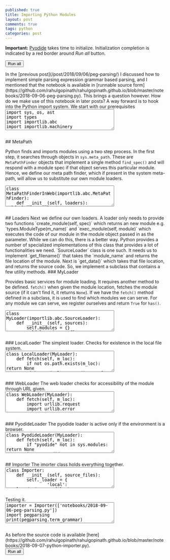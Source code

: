 ```yaml
---
published: true
title: Importing Python Modules
layout: post
comments: true
tags: python
categories: post
---
```

<script type="text/javascript">window.languagePluginUrl='/resources/pyodide/full/3.9/';</script>
<script src="/resources/pyodide/full/3.9/pyodide.js"></script>
<link rel="stylesheet" type="text/css" media="all" href="/resources/skulpt/css/codemirror.css">
<link rel="stylesheet" type="text/css" media="all" href="/resources/skulpt/css/solarized.css">
<link rel="stylesheet" type="text/css" media="all" href="/resources/skulpt/css/env/editor.css">

<script src="/resources/skulpt/js/codemirrorepl.js" type="text/javascript"></script>
<script src="/resources/skulpt/js/python.js" type="text/javascript"></script>
<script src="/resources/pyodide/js/env/editor.js" type="text/javascript"></script>

**Important:** [Pyodide](https://pyodide.readthedocs.io/en/latest/) takes time to initialize.
Initialization completion is indicated by a red border around *Run all* button.
<form name='python_run_form'>
<button type="button" name="python_run_all">Run all</button>
</form>
In the [previous post](/post/2018/09/06/peg-parsing/) I discussed how to
implement simple parsing expression grammar based parsing, and I mentioned
that the notebook is available in [runnable source form](https://github.com/rahulgopinath/rahulgopinath.github.io/blob/master/notebooks/2018-09-06-peg-parsing.py).
This brings a question however. How do we make use of this notebook in later
posts? A way forward is to hook into the Python import system.
We start with our prerequisites

<!--
############
import sys, os, ast
import types
import importlib.abc
import importlib.machinery

############
-->
<form name='python_run_form'>
<textarea cols="40" rows="4" name='python_edit'>
import sys, os, ast
import types
import importlib.abc
import importlib.machinery
</textarea><br />
<pre class='Output' name='python_output'></pre>
<div name='python_canvas'></div>
</form>
## MetaPath

Python finds
and imports modules using a two step process. In the first step, it searches
through objects in `sys.meta_path`. These are `MetaPathFinder` objects that
implement a single method `find_spec()` and will respond with a module spec
if that object serves this particular module.
Hence, we define our meta path finder, which if present in the system
meta-path, will allow us to substitute our own module loaders.

<!--
############
class MetaPathFinderInWeb(importlib.abc.MetaPathFinder):
    def __init__(self, loaders): self._loaders = loaders

    def find_spec(self, fullname, path, target=None):
        for loader in self._loaders:
            if self._loaders[loader].has(fullname):
                return importlib.machinery.ModuleSpec(fullname, self._loaders[loader])
        return None

############
-->
<form name='python_run_form'>
<textarea cols="40" rows="4" name='python_edit'>
class MetaPathFinderInWeb(importlib.abc.MetaPathFinder):
    def __init__(self, loaders): self._loaders = loaders

    def find_spec(self, fullname, path, target=None):
        for loader in self._loaders:
            if self._loaders[loader].has(fullname):
                return importlib.machinery.ModuleSpec(fullname, self._loaders[loader])
        return None
</textarea><br />
<pre class='Output' name='python_output'></pre>
<div name='python_canvas'></div>
</form>
## Loaders
Next we define our own loaders. A loader only needs to provide two functions
`create_module(self, spec)` which returns an new module e.g. `types.ModuleType(m_name)`
and `exec_module(self, module)` which executes the code of our module in the
module object passed in as the parameter. While we can do this, there is a
better way. Python provides a number of specialized implementations of this
class that provides a lot of functionalities we need.
`SourceLoader` class is one such. It needs us to implement `get_filename()`
that takes the `module_name` and returns the file location of the module. Next
is `get_data()` which takes that file location, and returns the source code.
So, we implement a subclass that contains a few utility methods.
### MyLoader
 
Provides basic services for module loading. It requires another method to be
defined. `fetch()` when given the module location, fetches the module source
(if it can't find it, it returns `None`). If we have the `fetch()` method
defined in a subclass, it is used to find which modules we can serve.
For any module we can serve, we register ourselves and return `True` for `has()`.

<!--
############
class MyLoader(importlib.abc.SourceLoader):
    def __init__(self, sources):
        self.modules = {}
        self.locations = {}
        for m_loc in sources:
            src = self.fetch(m_loc)
            if src is None: continue
            m_name = self.load_src(src, m_loc)
            self.modules[m_name] = m_loc
            self.locations[m_loc] = src

    def load_src(self, src, m_loc):
        myast = ast.parse(src, filename=m_loc, mode='exec')
        if myast.body[-1].__class__ == ast.Assign and myast.body[-1].targets[0].id == '__MODULE_NAME__':
            return myast.body[-1].value.s
        return self.convert_to_name(m_loc)

    def convert_to_name(self, name):
        return name[len('notebooks/2018-09-06-'):-3].replace('-','').replace('_','')

    def get_data(self, m_loc):
        return self.locations[m_loc]

    def get_filename(self, fullname):
        return self.modules[fullname]

    def has(self, fullname):
        return fullname in self.modules

############
-->
<form name='python_run_form'>
<textarea cols="40" rows="4" name='python_edit'>
class MyLoader(importlib.abc.SourceLoader):
    def __init__(self, sources):
        self.modules = {}
        self.locations = {}
        for m_loc in sources:
            src = self.fetch(m_loc)
            if src is None: continue
            m_name = self.load_src(src, m_loc)
            self.modules[m_name] = m_loc
            self.locations[m_loc] = src

    def load_src(self, src, m_loc):
        myast = ast.parse(src, filename=m_loc, mode=&#x27;exec&#x27;)
        if myast.body[-1].__class__ == ast.Assign and myast.body[-1].targets[0].id == &#x27;__MODULE_NAME__&#x27;:
            return myast.body[-1].value.s
        return self.convert_to_name(m_loc)

    def convert_to_name(self, name):
        return name[len(&#x27;notebooks/2018-09-06-&#x27;):-3].replace(&#x27;-&#x27;,&#x27;&#x27;).replace(&#x27;_&#x27;,&#x27;&#x27;)

    def get_data(self, m_loc):
        return self.locations[m_loc]

    def get_filename(self, fullname):
        return self.modules[fullname]

    def has(self, fullname):
        return fullname in self.modules
</textarea><br />
<pre class='Output' name='python_output'></pre>
<div name='python_canvas'></div>
</form>
### LocalLoader
The simplest loader. Checks for existence in the local file system.

<!--
############
class LocalLoader(MyLoader):
    def fetch(self, m_loc):
        if not os.path.exists(m_loc): return None
        with open(m_loc, encoding='utf-8') as f: return f.read()

############
-->
<form name='python_run_form'>
<textarea cols="40" rows="4" name='python_edit'>
class LocalLoader(MyLoader):
    def fetch(self, m_loc):
        if not os.path.exists(m_loc): return None
        with open(m_loc, encoding=&#x27;utf-8&#x27;) as f: return f.read()
</textarea><br />
<pre class='Output' name='python_output'></pre>
<div name='python_canvas'></div>
</form>
### WebLoader
The web loader checks for accessibility of the module through URL given.

<!--
############
class WebLoader(MyLoader):
    def fetch(self, m_loc):
        import urllib.request
        import urllib.error
        try:
            github_repo = 'https://raw.githubusercontent.com/'
            my_repo =  'rahulgopinath/rahulgopinath.github.io'
            m_loc = github_repo + my_repo + '/master/%s' % m_loc
            return urllib.request.urlopen(m_loc).read()
        except urllib.error.URLError as e:
            return None

############
-->
<form name='python_run_form'>
<textarea cols="40" rows="4" name='python_edit'>
class WebLoader(MyLoader):
    def fetch(self, m_loc):
        import urllib.request
        import urllib.error
        try:
            github_repo = &#x27;https://raw.githubusercontent.com/&#x27;
            my_repo =  &#x27;rahulgopinath/rahulgopinath.github.io&#x27;
            m_loc = github_repo + my_repo + &#x27;/master/%s&#x27; % m_loc
            return urllib.request.urlopen(m_loc).read()
        except urllib.error.URLError as e:
            return None
</textarea><br />
<pre class='Output' name='python_output'></pre>
<div name='python_canvas'></div>
</form>
### PyodideLoader
The pyodide loader is active only if the environment is a browser.

<!--
############
class PyodideLoader(MyLoader):
    def fetch(self, m_loc):
        if "pyodide" not in sys.modules: return None
        import pyodide
        github_repo = 'https://raw.githubusercontent.com/'
        my_repo =  'rahulgopinath/rahulgopinath.github.io'
        m_loc = github_repo + my_repo + '/master/%s' % m_loc
        return pyodide.open_url(m_loc).getvalue()

############
-->
<form name='python_run_form'>
<textarea cols="40" rows="4" name='python_edit'>
class PyodideLoader(MyLoader):
    def fetch(self, m_loc):
        if &quot;pyodide&quot; not in sys.modules: return None
        import pyodide
        github_repo = &#x27;https://raw.githubusercontent.com/&#x27;
        my_repo =  &#x27;rahulgopinath/rahulgopinath.github.io&#x27;
        m_loc = github_repo + my_repo + &#x27;/master/%s&#x27; % m_loc
        return pyodide.open_url(m_loc).getvalue()
</textarea><br />
<pre class='Output' name='python_output'></pre>
<div name='python_canvas'></div>
</form>
## Importer
The imorter class holds everything together.

<!--
############
class Importer:
    def __init__(self, source_files):
        self._loader = {
                'local': LocalLoader(source_files),
                'web': WebLoader(source_files),
                'pyodide': PyodideLoader(source_files)}
        sys.meta_path.append(MetaPathFinderInWeb(self._loader))

############
-->
<form name='python_run_form'>
<textarea cols="40" rows="4" name='python_edit'>
class Importer:
    def __init__(self, source_files):
        self._loader = {
                &#x27;local&#x27;: LocalLoader(source_files),
                &#x27;web&#x27;: WebLoader(source_files),
                &#x27;pyodide&#x27;: PyodideLoader(source_files)}
        sys.meta_path.append(MetaPathFinderInWeb(self._loader))
</textarea><br />
<pre class='Output' name='python_output'></pre>
<div name='python_canvas'></div>
</form>
Testing it.

<!--
############
importer = Importer(['notebooks/2018-09-06-peg-parsing.py'])
import pegparsing
print(pegparsing.term_grammar)

############
-->
<form name='python_run_form'>
<textarea cols="40" rows="4" name='python_edit'>
importer = Importer([&#x27;notebooks/2018-09-06-peg-parsing.py&#x27;])
import pegparsing
print(pegparsing.term_grammar)
</textarea><br />
<pre class='Output' name='python_output'></pre>
<div name='python_canvas'></div>
</form>
As before the source code is available [here](https://github.com/rahulgopinath/rahulgopinath.github.io/blob/master/notebooks/2018-09-07-python-importer.py).

<form name='python_run_form'>
<button type="button" name="python_run_all">Run all</button>
</form>
